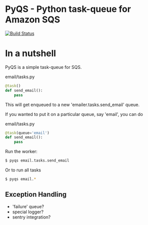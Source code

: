 # PyQS - Python task-queue for Amazon SQS

[![Build Status](https://travis-ci.org/spulec/PyQS.png?branch=master)](https://travis-ci.org/spulec/PyQS)

# In a nutshell

PyQS is a simple task-queue for SQS.

email/tasks.py
```python
@task()
def send_email():
    pass
```

This will get enqueued to a new 'emailer.tasks.send_email' queue.

If you wanted to put it on a particular queue, say 'email', you can do

email/tasks.py
```python
@task(queue='email')
def send_email():
    pass
```


Run the worker:

```bash
$ pyqs email.tasks.send_email
```

Or to run all tasks

```bash
$ pyqs email.*
```


## Exception Handling
- 'failure' queue?
- special logger?
- sentry integration?

